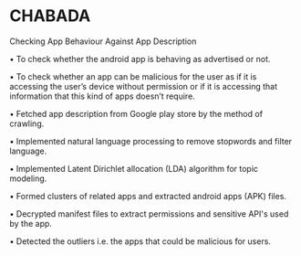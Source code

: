 # CHABADA
Checking App Behaviour Against App Description

• To check whether the android app is behaving as advertised or not.

• To check whether an app can be malicious for the user as if it is accessing the user’s device without permission or if it is accessing that information that this kind of apps doesn’t require.

• Fetched app description from Google play store by the method of crawling.

• Implemented natural language processing to remove stopwords and filter language.

• Implemented Latent Dirichlet allocation (LDA) algorithm for topic modeling.

• Formed clusters of related apps and extracted android apps (APK) files.

• Decrypted manifest files to extract permissions and sensitive API's used by the app.

• Detected the outliers i.e. the apps that could be malicious for users.
